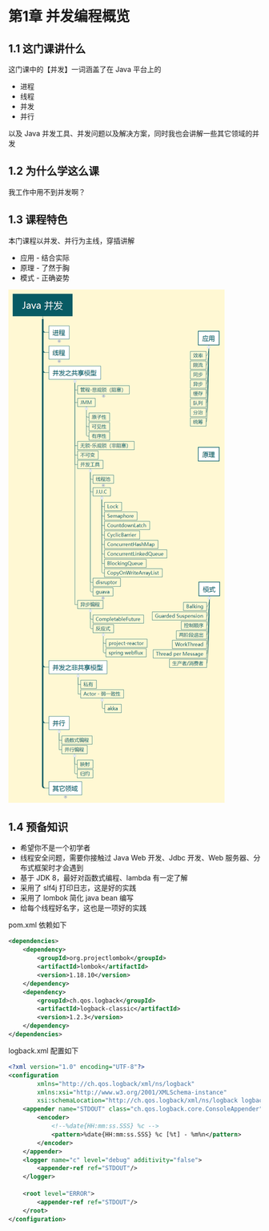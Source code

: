 # 第1章 并发编程概览

## 1.1 这门课讲什么

这门课中的【并发】一词涵盖了在 Java 平台上的

- 进程 
- 线程 
- 并发 
- 并行

以及 Java 并发工具、并发问题以及解决方案，同时我也会讲解一些其它领域的并发

## 1.2 为什么学这么课

我工作中用不到并发啊？

## 1.3 课程特色

本门课程以并发、并行为主线，穿插讲解

- 应用 - 结合实际 
- 原理 - 了然于胸 
- 模式 - 正确姿势

![Java并发编程](./pic/1.Java并发编程.png)



## 1.4 预备知识

- 希望你不是一个初学者 
- 线程安全问题，需要你接触过 Java Web 开发、Jdbc 开发、Web 服务器、分布式框架时才会遇到
- 基于 JDK 8，最好对函数式编程、lambda 有一定了解 
- 采用了 slf4j 打印日志，这是好的实践 
- 采用了 lombok 简化 java bean 编写 
- 给每个线程好名字，这也是一项好的实践

pom.xml 依赖如下

```xml
<dependencies>
    <dependency>
        <groupId>org.projectlombok</groupId>
        <artifactId>lombok</artifactId>
        <version>1.18.10</version>
    </dependency>
    <dependency>
        <groupId>ch.qos.logback</groupId>
        <artifactId>logback-classic</artifactId>
        <version>1.2.3</version>
    </dependency>
</dependencies>
```

logback.xml 配置如下

```xml
<?xml version="1.0" encoding="UTF-8"?>
<configuration
        xmlns="http://ch.qos.logback/xml/ns/logback"
        xmlns:xsi="http://www.w3.org/2001/XMLSchema-instance"
        xsi:schemaLocation="http://ch.qos.logback/xml/ns/logback logback.xsd">
    <appender name="STDOUT" class="ch.qos.logback.core.ConsoleAppender">
        <encoder>
            <!--%date{HH:mm:ss.SSS} %c -->
            <pattern>%date{HH:mm:ss.SSS} %c [%t] - %m%n</pattern>
        </encoder>
    </appender>
    <logger name="c" level="debug" additivity="false">
        <appender-ref ref="STDOUT"/>
    </logger>

    <root level="ERROR">
        <appender-ref ref="STDOUT"/>
    </root>
</configuration>
```

